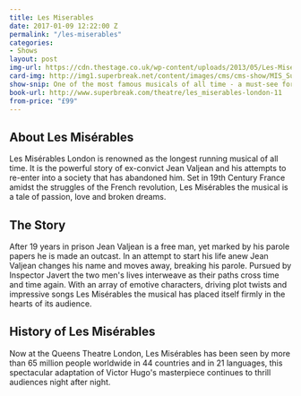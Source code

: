 ```yaml
---
title: Les Miserables
date: 2017-01-09 12:22:00 Z
permalink: "/les-miserables"
categories:
- Shows
layout: post
img-url: https://cdn.thestage.co.uk/wp-content/uploads/2013/05/Les-Miserables-Barbican-573.jpg
card-img: http://img1.superbreak.net/content/images/cms/cms-show/MIS_Superbreak_Branding_257x187.jpg
show-snip: One of the most famous musicals of all time - a must-see for everyone.
book-url: http://www.superbreak.com/theatre/les_miserables-london-11
from-price: "£99"
---
```


## About Les Misérables

Les Misérables London is renowned as the longest running musical of all time. It is the powerful story of ex-convict Jean Valjean and his attempts to re-enter into a society that has abandoned him. Set in 19th Century France amidst the struggles of the French revolution, Les Misérables the musical is a tale of passion, love and broken dreams.

## The Story

After 19 years in prison Jean Valjean is a free man, yet marked by his parole papers he is made an outcast. In an attempt to start his life anew Jean Valjean changes his name and moves away, breaking his parole. Pursued by Inspector Javert the two men's lives interweave as their paths cross time and time again. With an array of emotive characters, driving plot twists and impressive songs Les Misérables the musical has placed itself firmly in the hearts of its audience.

## History of Les Misérables

Now at the Queens Theatre London, Les Misérables has been seen by more than 65 million people worldwide in 44 countries and in 21 languages, this spectacular adaptation of Victor Hugo's masterpiece continues to thrill audiences night after night.
